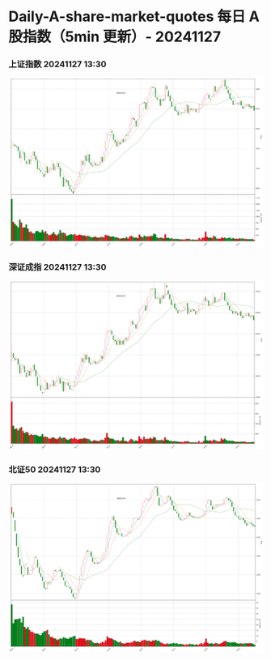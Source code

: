 
# Daily-A-share-market-quotes 每日 A 股指数（5min 更新）- 20241127

### 上证指数 20241127 13:30
![](./fig/2024/11/20241127-sh000001.png)

### 深证成指 20241127 13:30
![](./fig/2024/11/20241127-sz399001.png)

### 北证50 20241127 13:30
![](./fig/2024/11/20241127-bj899050.png)
